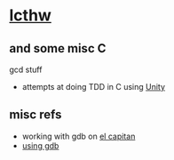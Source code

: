 # [lcthw](http://c.learncodethehardway.org/)
## and some misc C

gcd stuff
- attempts at doing TDD in C using [Unity](https://github.com/ThrowTheSwitch/Unity)

## misc refs
- working with gdb on [el capitan](http://stackoverflow.com/questions/33162757/how-to-install-gdb-debugger-in-mac-osx-el-capitan)
- [using gdb](http://www.thegeekstuff.com/2010/03/debug-c-program-using-gdb/)
